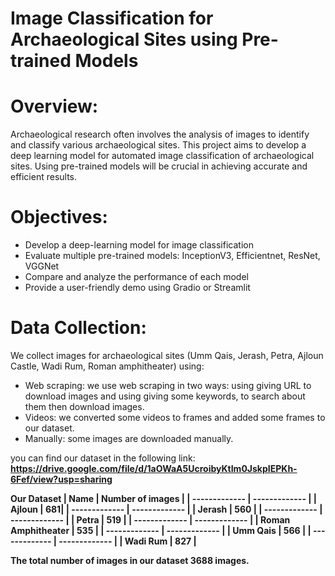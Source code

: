 # Image Classification for Archaeological Sites using Pre-trained Models

# Overview:
Archaeological research often involves the analysis of images to identify and classify various archaeological sites. This project aims to develop a deep learning model for automated image classification of archaeological sites. Using pre-trained models will be crucial in achieving accurate and efficient results.

# Objectives:

   * Develop a deep-learning model for image classification 
   * Evaluate multiple pre-trained models: InceptionV3, Efficientnet, ResNet, VGGNet 
   * Compare and analyze the performance of each model 
   * Provide a user-friendly demo using Gradio or Streamlit

# Data Collection:
We collect images for archaeological sites (Umm Qais, Jerash, Petra, Ajloun Castle, Wadi Rum, Roman amphitheater)
using:
* Web scraping: we use web scraping in two ways: using giving URL to download images and using giving some keywords, to search about 
  them then download images. 
* Videos: we converted some videos to frames and added some frames to our dataset.  
* Manually: some images are downloaded manually.
    
you can find our dataset in the following link: <b>https://drive.google.com/file/d/1aOWaA5UcroibyKtIm0JskpIEPKh-6Fef/view?usp=sharing</b>

<b> Our Dataset<b>
 | Name  |  Number of images |
    | ------------- | ------------- |
    | Ajloun  |  681|
    | ------------- | ------------- |
    |  Jerash |  560 |
    | ------------- | ------------- |
    |  Petra |  519 |
    | ------------- | ------------- |
    |  Roman Amphitheater |  535 |
    | ------------- | ------------- |
    |  Umm Qais |  566 |
    | ------------- | ------------- |
    |  Wadi Rum |  827 |

The total number of images in our dataset 3688 images.



